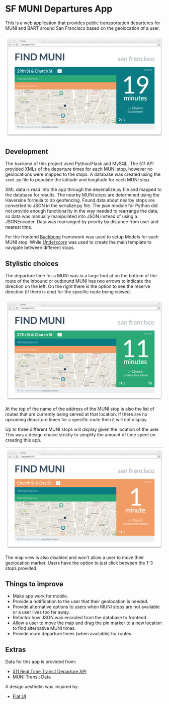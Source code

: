 SF MUNI Departures App
======================

This is a web application that provides public transportation departures for MUNI and BART around San Francisco based on the geolocation of a user.

![alt text](./static/pics/sf_muni_1.jpg)


Development
-----------

The backend of this project used Python/Flask and MySQL. The 511 API provided XMLs of the departure times for each MUNI stop, however no geolocations were mapped to the stops. A database was created using the `seed.py` file to populate the latitude and longitude for each MUNI stop. 

XML data is read into the app through the deserialize.py file and mapped to the database for results. The nearby MUNI stops are determined using the Haversine formula to do geofencing. Found data about nearby stops are converted to JSON in the serialize.py file. The json module for Python did not provide enough functionality in the way needed to rearrange the data, so data was manually manipulated into JSON instead of using a JSONEncoder. Data was rearranged by priority by distance from user and nearest time.

For the frontend [Backbone](http://backbonejs.org/) framework was used to setup Models for each MUNI stop. While [Underscore](http://underscorejs.org/) was used to create the main template to navigate between different stops. 

Stylistic choices
-----------------

The departure time for a MUNI was in a large font at on the bottom of the route of the inbound or outbound MUNI has two arrows to indicate the direction on the left. On the right there is the option to see the reserve direction (if there is one) for the specific route being viewed. 

![alt text](./static/pics/sf_muni_2.jpg)

At the top of the name of the address of the MUNI stop is also the list of routes that are currently being served at that location. If there are no upcoming departure times for a specific route then it will not display. 

Up to three different MUNI stops will display given the location of the user. This was a design choice strictly to simplify the amount of time spent on creating this app. 

![alt text](./static/pics/sf_muni_3.jpg)

The map view is also disabled and won't allow a user to move their geolocation marker. Users have the option to just click between the 1-3 stops provided. 

Things to improve
-----------------

* Make app work for mobile.
* Provide a notification to the user that their geolocation is needed. 
* Provide alternative options to users when MUNI stops are not available or a user lives too far away.
* Refactor how JSON was encoded from the database to frontend.
* Allow a user to move the map and drag the pin marker to a new location to find alternative MUNI times. 
* Provide more departure times (when available) for routes.


Extras
------

Data for this app is provided from:
* [511 Real Time Transit Departure API](http://511.org/developer-resources_transit-api.asp)
* [MUNI Transit Data](http://www.sfmta.com/about-sfmta/reports/gtfs-transit-data)

A design aesthetic was inspired by:
* [Flat UI](http://designmodo.github.io/Flat-UI/)
